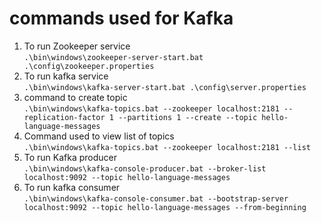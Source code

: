 # commands used for Kafka

1. To run Zookeeper service  
```.\bin\windows\zookeeper-server-start.bat .\config\zookeeper.properties```
1. To run kafka service  
```.\bin\windows\kafka-server-start.bat .\config\server.properties```
1. command to create topic  
```.\bin\windows\kafka-topics.bat --zookeeper localhost:2181 --replication-factor 1 --partitions 1 --create --topic hello-language-messages```
1. Command used to view list of topics  
```.\bin\windows\kafka-topics.bat --zookeeper localhost:2181 --list```
1. To run Kafka producer  
```.\bin\windows\kafka-console-producer.bat --broker-list localhost:9092 --topic hello-language-messages```
1. To run kafka consumer  
```.\bin\windows\kafka-console-consumer.bat --bootstrap-server localhost:9092 --topic hello-language-messages --from-beginning```
